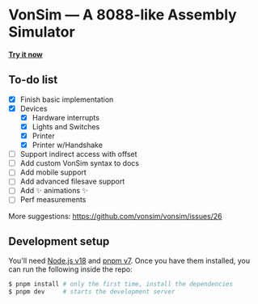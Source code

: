 # VonSim — A 8088-like Assembly Simulator

[**Try it now**](https://vonsim.vercel.app)

## To-do list

- [x] Finish basic implementation
- [x] Devices
  - [x] Hardware interrupts
  - [x] Lights and Switches
  - [x] Printer
  - [x] Printer w/Handshake
- [ ] Support indirect access with offset
- [ ] Add custom VonSim syntax to docs
- [ ] Add mobile support
- [ ] Add advanced filesave support
- [ ] Add ✨ animations ✨
- [ ] Perf measurements

More suggestions: https://github.com/vonsim/vonsim/issues/26

## Development setup

You'll need [Node.js v18](https://nodejs.org/) and [pnpm v7](https://pnpm.io). Once you have them installed, you can run the following inside the repo:

```bash
$ pnpm install # only the first time, install the dependencies
$ pnpm dev     # starts the development server
```

